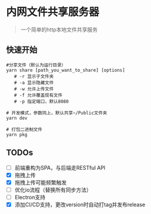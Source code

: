 # 内网文件共享服务器
> 一个简单的http本地文件共享服务

## 快速开始
```shell script
#分享文件（默认为运行目录）
yarn share [path_you_want_to_share] [options] 
   # -r 显示子文件夹  
   # -a 显示隐藏文件  
   # -w 允许上传文件
   # -f 允许覆盖现有文件
   # -p 指定端口，默认8080

# 开发模式，参数同上，默认共享~/Public文件夹
yarn dev 

# 打包二进制文件
yarn pkg
```

## TODOs
- [ ] 前端重构为SPA，与后端走RESTful API
- [x] 拖拽上传
- [x] 拖拽上传可能频繁触发
- [ ] 优化io流程（替换所有同步方法）
- [ ] Electron支持
- [x] 添加CI/CD支持，更改version时自动打tag并发布release